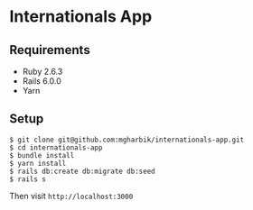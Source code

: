 # Internationals App

## Requirements
- Ruby 2.6.3
- Rails 6.0.0
- Yarn

## Setup

```
$ git clone git@github.com:mgharbik/internationals-app.git
$ cd internationals-app
$ bundle install
$ yarn install
$ rails db:create db:migrate db:seed
$ rails s
```

Then visit `http://localhost:3000`
